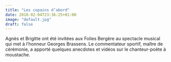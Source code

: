 ```yaml
---
title: "Les copains d’abord"
date: 2018-02-04T23:36:25+01:00
image: "default.jpg"
draft: false
---
```


Agnès et Brigitte ont été invitées aux Folies Bergère au spectacle musical qui met à l’honneur Georges Brassens. Le commentateur sportif, maître de cérémonie, a apporté quelques anecdotes et vidéos sur le chanteur-poète à moustache.